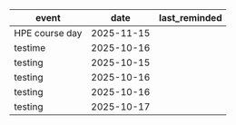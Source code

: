 |     event      |    date    | last_reminded |
|----------------|------------|---------------|
| HPE course day | 2025-11-15 |               |
| testime        | 2025-10-16 |               |
| testing        | 2025-10-15 |               |
| testing        | 2025-10-16 |               |
| testing        | 2025-10-16 |               |
| testing        | 2025-10-17 |               |
